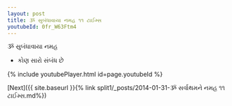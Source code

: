 ```yaml
---
layout: post
title: ૐ સુબંધાવાયા નમહ ૧૧ ટાઈમ્સ
youtubeId: 0fr_W63Ftm4
---
```

 
 
 ૐ સુબંધાવાયા નમહ  
 
 -  કોણ સારો સંબંધ છે 
 
  
 
  
 
 
 
 
 
 


{% include youtubePlayer.html id=page.youtubeId %}
 
[Next]({{ site.baseurl }}{% link  split1/_posts/2014-01-31-ૐ સર્વાથમને નમહ ૧૧ ટાઈમ્સ.md%})
 
